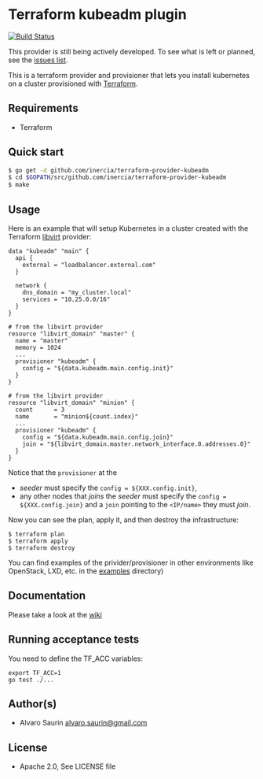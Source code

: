 # Terraform kubeadm plugin

[![Build Status](https://travis-ci.org/inercia/terraform-kubeadm.svg?branch=master)](https://travis-ci.org/inercia/terraform-kubeadm)

This provider is still being actively developed. To see what is left or planned,
see the [issues list](https://github.com/inercia/terraform-kubeadm/issues).

This is a terraform provider and provisioner that lets you install
kubernetes on a cluster provisioned with [Terraform](https://terraform.io/).

## Requirements

* Terraform

## Quick start

``` bash
$ go get -d github.com/inercia/terraform-provider-kubeadm
$ cd $GOPATH/src/github.com/inercia/terraform-provider-kubeadm
$ make
```

## Usage

Here is an example that will setup Kubernetes in a cluster
created with the Terraform [libvirt](github.com/dmacvicar/terraform-provider-libvirt/)
provider:

```hcl
data "kubeadm" "main" {
  api {
    external = "loadbalancer.external.com"
  }
  
  network {
    dns_domain = "my_cluster.local"  
    services = "10.25.0.0/16"
  }
}

# from the libvirt provider
resource "libvirt_domain" "master" {
  name = "master"
  memory = 1024
  ...
  provisioner "kubeadm" {
    config = "${data.kubeadm.main.config.init}"
  }
}

# from the libvirt provider
resource "libvirt_domain" "minion" {
  count      = 3
  name       = "minion${count.index}"
  ...
  provisioner "kubeadm" {
    config = "${data.kubeadm.main.config.join}"
    join = "${libvirt_domain.master.network_interface.0.addresses.0}"
  }
}
```

Notice that the `provisioner` at the

* _seeder_ must specify the `config = ${XXX.config.init}`,
* any other nodes that _joins_ the _seeder_ must specify the
`config = ${XXX.config.join}` and a `join` pointing to the 
`<IP/name>` they must _join_.

Now you can see the plan, apply it, and then destroy the
infrastructure:

```console
$ terraform plan
$ terraform apply
$ terraform destroy
```

You can find examples of the privider/provisioner in other environments like OpenStack, LXD, etc. in the [examples](docs/examples) directory)

## Documentation

Please take a look at the [wiki](https://github.com/inercia/terraform-provider-kubeadm/wiki)

## Running acceptance tests

You need to define the TF_ACC variables:

```console
export TF_ACC=1
go test ./...
```

## Author(s)

* Alvaro Saurin <alvaro.saurin@gmail.com>

## License

* Apache 2.0, See LICENSE file
